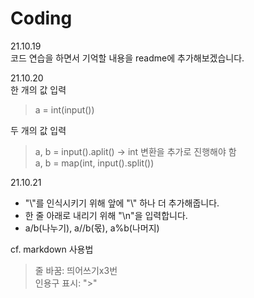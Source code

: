 # Coding
21.10.19   
코드 연습을 하면서 기억할 내용을 readme에 추가해보겠습니다. 

21.10.20   
한 개의 값 입력   
> a = int(input())   
   
두 개의 값 입력   
> a, b = input().aplit() → int 변환을 추가로 진행해야 함   
> a, b = map(int, input().split())   
   
21.10.21   
- "\\"를 인식시키기 위해 앞에 "\\" 하나 더 추가해줍니다.   
- 한 줄 아래로 내리기 위해 "\n"을 입력합니다. 
- a/b(나누기), a//b(몫), a%b(나머지)

cf. markdown 사용법   
> 줄 바꿈: 띄어쓰기x3번   
> 인용구 표시: ">"
